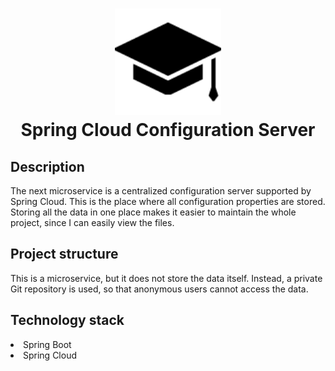 <h1 align="center">
<img src="https://raw.githubusercontent.com/peaceiris/mkdocs-material-boilerplate/master/docs_sample/images/graduate-cap.png" alt="MkDocs icon" width="170">
<br>Spring Cloud Configuration Server
</h1>

## Description

<p>
The next microservice is a centralized configuration server supported by Spring Cloud. 
This is the place where all configuration properties are stored. 
Storing all the data in one place makes it easier to maintain the whole project, since I can easily view the files.
</p>

<!-- https://shields.io/ -->

## Project structure

This is a microservice, but it does not store the data itself. 
Instead, a private Git repository is used, so that anonymous users cannot access the data.

## Technology stack
<dl>
<li>Spring Boot</li>
<li>Spring Cloud</li>
</dl>

